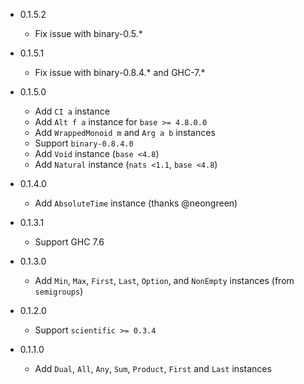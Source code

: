 - 0.1.5.2
  - Fix issue with binary-0.5.*

- 0.1.5.1
  - Fix issue with binary-0.8.4.* and GHC-7.*

- 0.1.5.0
  - Add `CI a` instance
  - Add `Alt f a` instance for `base >= 4.8.0.0`
  - Add `WrappedMonoid m` and `Arg a b` instances
  - Support `binary-0.8.4.0`
  - Add `Void` instance (`base <4.8`)
  - Add `Natural` instance (`nats <1.1`, `base <4.8`)

- 0.1.4.0
  - Add `AbsoluteTime` instance (thanks @neongreen)

- 0.1.3.1
  - Support GHC 7.6

- 0.1.3.0
  - Add `Min`, `Max`, `First`, `Last`, `Option`, and `NonEmpty` instances (from `semigroups`)

- 0.1.2.0
  - Support `scientific >= 0.3.4`

- 0.1.1.0
  - Add `Dual`, `All`, `Any`, `Sum`, `Product`, `First` and `Last` instances
